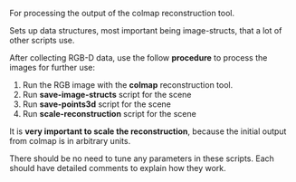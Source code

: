 For processing the output of the colmap reconstruction tool.


Sets up data structures, most important being image-structs, that a lot of other scripts use.





After collecting RGB-D data, use the follow **procedure** to process the images for further use:



1. Run the RGB image with the **colmap** reconstruction tool. 
1. Run **save-image-structs** script for the scene
1. Run **save-points3d** script for the scene
1. Run **scale-reconstruction** script for the scene




It is **very important to scale the reconstruction**, because the initial
output from colmap is in arbitrary units.


There should be no need to tune any parameters in these scripts.
Each should have detailed comments to explain how they work.

